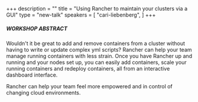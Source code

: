 +++
description = ""
title = "Using Rancher to maintain your clusters via a GUI"
type = "new-talk"
speakers = [
        "cari-liebenberg",
]
+++
##### WORKSHOP ABSTRACT

Wouldn't it be great to add and remove containers from a cluster without having to write or update complex yml scripts? Rancher can help your team manage running containers with less strain. Once you have Rancher up and running and your nodes set up, you can easily add containers, scale your running containers and redeploy containers, all from an interactive dashboard interface.

Rancher can help your team feel more empowered and in control of changing cloud environments.